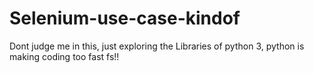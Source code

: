 # Selenium-use-case-kindof

Dont judge me in this, just exploring the Libraries of python 3,
python is making coding too fast fs!!
